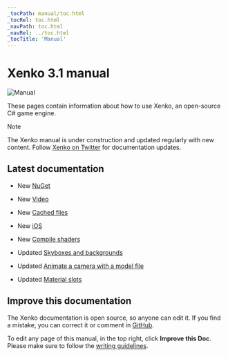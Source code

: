 ```yaml
---
_tocPath: manual/toc.html
_tocRel: toc.html
_navPath: toc.html
_navRel: ../toc.html
_tocTitle: 'Manual'
---
```


# Xenko 3.1 manual

![Manual](get-started/media/game-editor-scene.jpg)

These pages contain information about how to use Xenko, an open-source C# game engine.

>[!Note]
>The Xenko manual is under construction and updated regularly with new content. Follow [Xenko on Twitter](https://twitter.com/xenko3d?lang=en) for documentation updates.

## Latest documentation

* <span class="label label-doc-highlight">New</span> [NuGet](nuget/index.md)

* <span class="label label-doc-highlight">New</span> [Video](video/index.md)

* <span class="label label-doc-highlight">New</span> [Cached files](files-and-folders/cached-files.md)

* <span class="label label-doc-highlight">New</span> [iOS](platforms/ios.md)

* <span class="label label-doc-highlight">New</span> [Compile shaders](graphics/effects-and-shaders/compile-shaders.md)

* <span class="label label-doc-highlight">Updated</span> [Skyboxes and backgrounds](graphics/textures/skyboxes-and-backgrounds.md)

* <span class="label label-doc-highlight">Updated</span> [Animate a camera with a model file](graphics/cameras/animate-a-camera-with-a-model-file.md)

* <span class="label label-doc-highlight">Updated</span> [Material slots](graphics/materials/material-slots.md)

## Improve this documentation

The Xenko documentation is open source, so anyone can edit it. If you find a mistake, you can correct it or comment in [GitHub](https://github.com/xenko3d/xenko-docs).

To edit any page of this manual, in the top right, click **Improve this Doc**. Please make sure to follow the [writing guidelines](https://github.com/xenko3d/xenko-docs/blob/master/GUIDELINES.md).